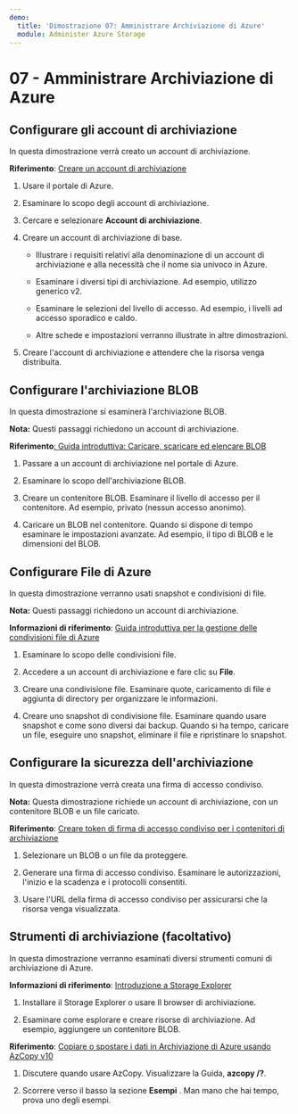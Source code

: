 ```yaml
---
demo:
  title: 'Dimostrazione 07: Amministrare Archiviazione di Azure'
  module: Administer Azure Storage
---
```



# 07 - Amministrare Archiviazione di Azure

## Configurare gli account di archiviazione

In questa dimostrazione verrà creato un account di archiviazione.

**Riferimento**: [Creare un account di archiviazione](https://docs.microsoft.com/azure/storage/common/storage-account-create?tabs=azure-portal)

1. Usare il portale di Azure.

1. Esaminare lo scopo degli account di archiviazione. 
   
1. Cercare e selezionare **Account di archiviazione**. 
 
1. Creare un account di archiviazione di base. 

    - Illustrare i requisiti relativi alla denominazione di un account di archiviazione e alla necessità che il nome sia univoco in Azure. 

    - Esaminare i diversi tipi di archiviazione. Ad esempio, utilizzo generico v2. 

    - Esaminare le selezioni del livello di accesso. Ad esempio, i livelli ad accesso sporadico e caldo. 

    - Altre schede e impostazioni verranno illustrate in altre dimostrazioni. 

1. Creare l'account di archiviazione e attendere che la risorsa venga distribuita. 


## Configurare l'archiviazione BLOB

In questa dimostrazione si esaminerà l'archiviazione BLOB.

**Nota:** Questi passaggi richiedono un account di archiviazione.

**Riferimento**[: Guida introduttiva: Caricare, scaricare ed elencare BLOB](https://docs.microsoft.com/azure/storage/blobs/storage-quickstart-blobs-portal)

1. Passare a un account di archiviazione nel portale di Azure.

1. Esaminare lo scopo dell'archiviazione BLOB. 

1. Creare un contenitore BLOB. Esaminare il livello di accesso per il contenitore. Ad esempio, privato (nessun accesso anonimo). 

1. Caricare un BLOB nel contenitore. Quando si dispone di tempo esaminare le impostazioni avanzate. Ad esempio, il tipo di BLOB e le dimensioni del BLOB. 

## Configurare File di Azure 

In questa dimostrazione verranno usati snapshot e condivisioni di file.

**Nota:** Questi passaggi richiedono un account di archiviazione.

**Informazioni di riferimento**: [Guida introduttiva per la gestione delle condivisioni file di Azure](https://docs.microsoft.com/azure/storage/files/storage-how-to-use-files-portal?tabs=azure-portal)

1. Esaminare lo scopo delle condivisioni file. 

1. Accedere a un account di archiviazione e fare clic su **File**.

1. Creare una condivisione file. Esaminare quote, caricamento di file e aggiunta di directory per organizzare le informazioni. 

1. Creare uno snapshot di condivisione file. Esaminare quando usare snapshot e come sono diversi dai backup. Quando si ha tempo, caricare un file, eseguire uno snapshot, eliminare il file e ripristinare lo snapshot. 


## Configurare la sicurezza dell'archiviazione

In questa dimostrazione verrà creata una firma di accesso condiviso.

**Nota:** Questa dimostrazione richiede un account di archiviazione, con un contenitore BLOB e un file caricato.

**Riferimento**: [Creare token di firma di accesso condiviso per i contenitori di archiviazione](https://learn.microsoft.com/azure/applied-ai-services/form-recognizer/create-sas-tokens?source=recommendations&view=form-recog-3.0.0)

1. Selezionare un BLOB o un file da proteggere. 

1. Generare una firma di accesso condiviso. Esaminare le autorizzazioni, l'inizio e la scadenza e i protocolli consentiti.

1. Usare l'URL della firma di accesso condiviso per assicurarsi che la risorsa venga visualizzata. 


## Strumenti di archiviazione (facoltativo)

In questa dimostrazione verranno esaminati diversi strumenti comuni di archiviazione di Azure. 

**Informazioni di riferimento**: [Introduzione a Storage Explorer](https://docs.microsoft.com/azure/vs-azure-tools-storage-manage-with-storage-explorer?tabs=windows)

1. Installare il Storage Explorer o usare Il browser di archiviazione.

1. Esaminare come esplorare e creare risorse di archiviazione. Ad esempio, aggiungere un contenitore BLOB. 

**Riferimento**: [Copiare o spostare i dati in Archiviazione di Azure usando AzCopy v10](https://docs.microsoft.com/azure/storage/common/storage-use-azcopy-v10?toc=/azure/storage/files/toc.json)

1. Discutere quando usare AzCopy. Visualizzare la Guida, **azcopy /?**.

1. Scorrere verso il basso la sezione **Esempi** . Man mano che hai tempo, prova uno degli esempi. 
    



